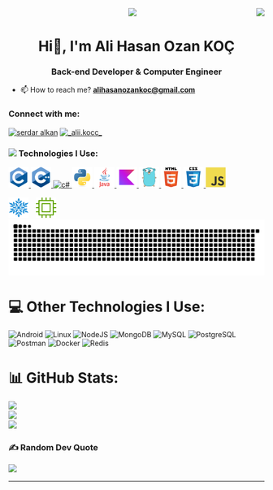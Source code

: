 <p align="center"><img src="https://i.imgur.com/A6bWGFl.gif"/>
<img src="https://komarev.com/ghpvc/?username=maliqoc&&style=plastics&&color=yellow" align="right"/> </p>

<h1 align="center">Hi👋, I'm Ali Hasan Ozan KOÇ</h1>
<h3 align="center">Back-end Developer & Computer Engineer</h3>

- 📫 How to reach me? **alihasanozankoc@gmail.com**


<h3 align="left">Connect with me:</h3>
<p align="left">
<a href="https://www.linkedin.com/in/ali-hasan-ozan-ko%C3%A7-9b0636202/" target="blank"><img align="center" src="https://raw.githubusercontent.com/rahuldkjain/github-profile-readme-generator/master/src/images/icons/Social/linked-in-alt.svg" alt="serdar alkan" height="30" width="40" /></a>
<a href="https://instagram.com/_alii.kocc_" target="blank"><img align="center" src="https://raw.githubusercontent.com/rahuldkjain/github-profile-readme-generator/master/src/images/icons/Social/instagram.svg" alt="_alii.kocc_" height="30" width="40" /></a>
</p>


<h3 align="left"><img src="https://media2.giphy.com/media/QssGEmpkyEOhBCb7e1/giphy.gif?cid=ecf05e47a0n3gi1bfqntqmob8g9aid1oyj2wr3ds3mg700bl&rid=giphy.gif" width ="25"> Technologies I Use:</h3>
<p align="left">
  </a>
  <a href="https://www.cprogramming.com/" target="_blank" rel="noreferrer"> 
        <img src="https://raw.githubusercontent.com/devicons/devicon/master/icons/c/c-original.svg" alt="c" width="40" height="40"/> 
  </a>
  <a href="https://www.cplusplus.com/" target="_blank" rel="noreferrer"> 
        <img src="https://raw.githubusercontent.com/devicons/devicon/master/icons/cplusplus/cplusplus-original.svg" alt="cplusplus" width="40" height="40"/> 
  </a>
  <a href="https://www.w3schools.com/c#/" target="_blank" rel="noreferrer"> 
        <img src="https://gistcdn.githack.com/johndward01/95c1d09de9e3707cfb4154989962376d/raw/f74007782421219d9e9ab4b6a27de2e172a8b714/csharp-logo.svg" alt="c#" width="40" height="40"/> 
  </a>
  <a href="https://www.python.org" target="_blank" rel="noreferrer"> 
        <img src="https://raw.githubusercontent.com/devicons/devicon/master/icons/python/python-original.svg" alt="python" width="40" height="40"/> 
  </a>
  <a href="https://www.w3schools.com/java/" target="_blank" rel="noreferrer">
        <img src="https://raw.githubusercontent.com/devicons/devicon/master/icons/java/java-original-wordmark.svg" alt="java" width="40" height="40"/> 
  </a>
  <a href="https://kotlinlang.org/" target="_blank" rel="noreferrer"> 
        <img src="https://raw.githubusercontent.com/devicons/devicon/master/icons/kotlin/kotlin-original.svg" alt="kotlin" width="40" height="40"/> 
  </a>
  <a href="https://golang.org/" target="_blank" rel="noreferrer"> 
        <img src="https://raw.githubusercontent.com/devicons/devicon/master/icons/go/go-original.svg" alt="golang" width="40" height="40"/> 
  </a>
  <a href="https://www.w3.org/html/" target="_blank" rel="noreferrer"> 
        <img src="https://raw.githubusercontent.com/devicons/devicon/master/icons/html5/html5-original-wordmark.svg" alt="html5" width="40" height="40"/> 
  </a> 
  <a href="https://www.w3schools.com/css/" target="_blank" rel="noreferrer"> 
        <img src="https://raw.githubusercontent.com/devicons/devicon/master/icons/css3/css3-original-wordmark.svg" alt="css3" width="40" height="40"/> 
  </a>
  <a href="https://developer.mozilla.org/en-US/docs/Web/JavaScript" target="_blank" rel="noreferrer"> 
        <img src="https://raw.githubusercontent.com/devicons/devicon/master/icons/javascript/javascript-original.svg" alt="javascript" width="40" height="40"/> 
  </a> 
    <br>
    <br>
    <a href='https://archiveprogram.github.com/'><img src='https://raw.githubusercontent.com/acervenky/animated-github-badges/master/assets/acbadge.gif' width='40' height='40'></a> <a href='https://docs.github.com/en/developers'><img src='https://raw.githubusercontent.com/acervenky/animated-github-badges/master/assets/devbadge.gif' width='40' height='40'></a> 
<br>    

  <picture>
  <source media="(prefers-color-scheme: dark)" srcset="https://raw.githubusercontent.com/CagatayAkkas/CagatayAkkas/output/github-contribution-grid-snake-dark.svg">
  <source media="(prefers-color-scheme: light)" srcset="https://raw.githubusercontent.com/CagatayAkkas/CagatayAkkas/output/github-contribution-grid-snake.svg">
  <img alt="github contribution grid snake animation" src="https://raw.githubusercontent.com/CagatayAkkas/CagatayAkkas/output/github-contribution-grid-snake.svg">
</picture>  
 
</p>

</p>


</p>



# 💻 Other Technologies I Use:
![Android](https://img.shields.io/badge/android-8FCE00?style=for-the-badge&logo=android&logoColor=black)
![Linux](https://img.shields.io/badge/linux-444444?style=for-the-badge&logo=linux&logoColor=white)
![NodeJS](https://img.shields.io/badge/node.js-6AA84F?style=for-the-badge&logo=node.js&logoColor=white)
![MongoDB](https://img.shields.io/badge/mongodb-274E13?style=for-the-badge&logo=mongodb&logoColor=white)
![MySQL](https://img.shields.io/badge/mysql-134F5C?style=for-the-badge&logo=mysql&logoColor=white)
![PostgreSQL](https://img.shields.io/badge/postgresql-2986CC?style=for-the-badge&logo=postgresql&logoColor=white)
![Postman](https://img.shields.io/badge/postman-E69138?style=for-the-badge&logo=postman&logoColor=white)
![Docker](https://img.shields.io/badge/docker-0015FF?style=for-the-badge&logo=docker&logoColor=white)
![Redis](https://img.shields.io/badge/redis-FF0026?style=for-the-badge&logo=redis&logoColor=white)


# 📊 GitHub Stats:
![](https://github-readme-stats.vercel.app/api?username=maliqoc&theme=transparent&hide_border=false&include_all_commits=true&count_private=true)<br/>
![](https://github-readme-streak-stats.herokuapp.com/?user=maliqoc&theme=transparent&hide_border=false)<br/>
![](https://github-readme-stats.vercel.app/api/top-langs/?username=maliqoc&theme=transparent&hide_border=false&include_all_commits=true&count_private=true&layout=compact)


### ✍️ Random Dev Quote
![](https://quotes-github-readme.vercel.app/api?type=horizontal&theme=radical)

---
